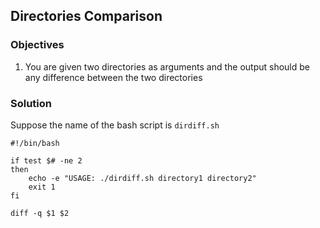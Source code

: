## Directories Comparison

### Objectives

1. You are given two directories as arguments and the output should be any difference between the two directories

### Solution

Suppose the name of the bash script is ```dirdiff.sh```

```
#!/bin/bash

if test $# -ne 2
then
	echo -e "USAGE: ./dirdiff.sh directory1 directory2"
	exit 1
fi

diff -q $1 $2
```